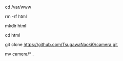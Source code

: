 cd /var/www

rm -rf html

mkdir html

cd html

git clone https://github.com/TsugawaNaoki0/camera.git

mv camera/* .
